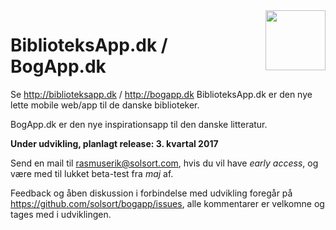 <img src=http://bogapp.solsort.com/icon.png width=96 height=96 align=right>

# BiblioteksApp.dk / BogApp.dk

Se <http://biblioteksapp.dk> / <http://bogapp.dk>
BiblioteksApp.dk er den nye lette mobile web/app til de danske biblioteker.

BogApp.dk er den nye inspirationsapp til den danske litteratur.

**Under udvikling, planlagt release: 3. kvartal 2017**

Send en mail til rasmuserik@solsort.com, hvis du vil have *early access*, og være med til lukket beta-test fra *maj* af.

Feedback og åben diskussion i forbindelse med udvikling foregår på <https://github.com/solsort/bogapp/issues>, alle kommentarer er velkomne og tages med i udviklingen.
